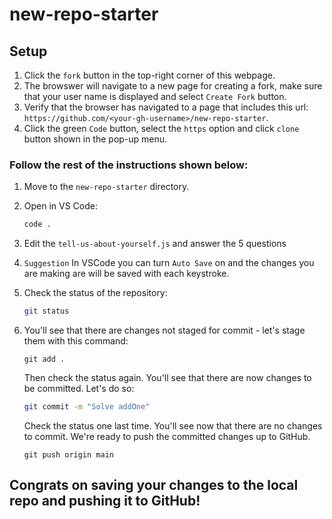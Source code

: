 # new-repo-starter

## Setup 

1. Click the `fork` button in the top-right corner of this webpage. 
1. The browswer will navigate to a new page for creating a fork, make sure that your user name is displayed and select `Create Fork` button. 
1. Verify that the browser has navigated to a page that includes this url: `https://github.com/<your-gh-username>/new-repo-starter`.
1. Click the green `Code` button, select the `https` option and click  `clone` button shown in the pop-up menu.

### Follow the rest of the instructions shown below:

1. Move to the `new-repo-starter` directory.
1. Open in VS Code: 
    
    ```bash
    code .
    ```
    
1. Edit the `tell-us-about-yourself.js` and answer the 5 questions
1. `Suggestion` In VSCode you can turn `Auto Save` on and  the changes you are making are will be saved with each keystroke.
1. Check the status of the repository:
    
    ```bash
    git status
    ```
    
1. You'll see that there are changes not staged for commit - let's stage them with this command:
    
    ```
    git add .
    ```
    
    Then check the status again. You'll see that there are now changes to be committed. Let's do so:
    
    ```bash
    git commit -m "Solve addOne"
    ```
    
    Check the status one last time. You'll see now that there are no changes to commit. We're ready to push the committed changes up to GitHub.
    
    ```
    git push origin main
    ```
    

## Congrats on saving your changes to the local repo and pushing it to GitHub! 
